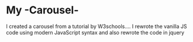 # My -Carousel-
I created a carousel from a tutorial by W3schools.... I rewrote the vanilla JS code using modern JavaScript syntax and also rewrote the code in jquery 
